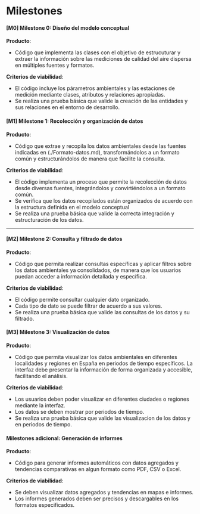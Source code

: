 # Milestones

#### [M0] Milestone 0: **Diseño del modelo conceptual**

**Producto**:  
- Código que implementa las clases con el objetivo de estrucuturar y extraer la información sobre las mediciones de calidad del aire dispersa en múltiples fuentes y formatos.


**Criterios de viabilidad**:
- El código incluye los párametros ambientales y las estaciones de medición mediante clases, atributos y relaciones apropiadas.
- Se realiza una prueba básica que valide la creación de las entidades y sus relaciones en el entorno de desarrollo.

#### [M1] Milestone 1: **Recolección y organización de datos**

**Producto**:
- Código que extrae y recopila los datos ambientales desde las fuentes indicadas en (./Formato-datos.md), transformándolos a un formato común y estructurándolos de manera que facilite la consulta.

**Criterios de viabilidad**:
- El código implementa un proceso que permite la recolección de datos desde diversas fuentes, integrándolos y convirtiéndolos a un formato común.
- Se verifica que los datos recopilados están organizados de acuerdo con la estructura definida en el modelo conceptual
- Se realiza una prueba básica que valide la correcta integración y estructuración de los datos.

---

#### [M2] Milestone 2: **Consulta y filtrado de datos**

**Producto**:
- Código que permita realizar consultas específicas y aplicar filtros sobre los datos ambientales ya consolidados, de manera que los usuarios puedan acceder a información detallada y específica.
  
**Criterios de viabilidad**:
- El código permite consultar cualquier dato organizado.
- Cada tipo de dato se puede filtrar de acuerdo a sus valores.
- Se realiza una prueba básica que valide las consultas de los datos y su filtrado.


#### [M3] Milestone 3: **Visualización de datos**

**Producto**:
- Código que permita visualizar los datos ambientales en diferentes localidades y regiones en España en periodos de tiempo específicos. La interfaz debe presentar la información de forma organizada y accesible, facilitando el análisis.

**Criterios de viabilidad**:
- Los usuarios deben poder visualizar en diferentes ciudades o regiones mediante la interfaz.
- Los datos se deben mostrar por periodos de tiempo.
- Se realiza una prueba básica que valide las visualizacion de los datos y en periodos de tiempo.

#### Milestones adicional: **Generación de informes**

**Producto**:
- Código para generar informes automáticos con datos agregados y tendencias comparativas en algun formato como PDF, CSV o Excel.

**Criterios de viabilidad**:
- Se deben visualizar datos agregados y tendencias en mapas e informes.
- Los informes generados deben ser precisos y descargables en los formatos especificados.
